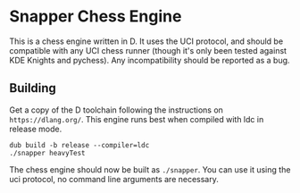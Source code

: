 # Snapper Chess Engine

This is a chess engine written in D. It uses the UCI protocol, and should be
compatible with any UCI chess runner (though it's only been tested against KDE
Knights and pychess). Any incompatibility should be reported as a bug.

## Building

Get a copy of the D toolchain following the instructions on `https://dlang.org/`.
This engine runs best when compiled with ldc in release mode.

```
dub build -b release --compiler=ldc
./snapper heavyTest
```

The chess engine should now be built as `./snapper`. You can use it using the uci protocol, no command line arguments
are necessary.
